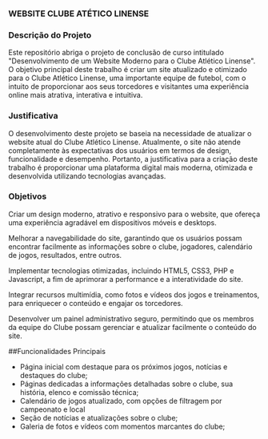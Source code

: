 ### WEBSITE CLUBE ATÉTICO LINENSE

### Descrição do Projeto
Este repositório abriga o projeto de conclusão de curso intitulado "Desenvolvimento de um Website Moderno para o Clube Atlético Linense". O objetivo principal deste trabalho é criar um site atualizado e otimizado para o Clube Atlético Linense, uma importante equipe de futebol, com o intuito de proporcionar aos seus torcedores e visitantes uma experiência online mais atrativa, interativa e intuitiva.

### Justificativa
O desenvolvimento deste projeto se baseia na necessidade de atualizar o website atual do Clube Atlético Linense. Atualmente, o site não atende completamente às expectativas dos usuários em termos de design, funcionalidade e desempenho. Portanto, a justificativa para a criação deste trabalho é proporcionar uma plataforma digital mais moderna, otimizada e desenvolvida utilizando tecnologias avançadas.

### Objetivos
Criar um design moderno, atrativo e responsivo para o website, que ofereça uma experiência agradável em dispositivos móveis e desktops.

Melhorar a navegabilidade do site, garantindo que os usuários possam encontrar facilmente as informações sobre o clube, jogadores, calendário de jogos, resultados, entre outros.

Implementar tecnologias otimizadas, incluindo HTML5, CSS3, PHP e Javascript, a fim de aprimorar a performance e a interatividade do site.

Integrar recursos multimídia, como fotos e vídeos dos jogos e treinamentos, para enriquecer o conteúdo e engajar os torcedores.

Desenvolver um painel administrativo seguro, permitindo que os membros da equipe do Clube possam gerenciar e atualizar facilmente o conteúdo do site.

##Funcionalidades Principais
- Página inicial com destaque para os próximos jogos, notícias e destaques do clube;
- Páginas dedicadas a informações detalhadas sobre o clube, sua história, elenco e comissão técnica;
- Calendário de jogos atualizado, com opções de filtragem por campeonato e local
- Seção de notícias e atualizações sobre o clube;
- Galeria de fotos e vídeos com momentos marcantes do clube;

